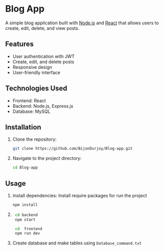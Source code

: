 # Blog App

A simple blog application built with [Node.js](https://nodejs.org/) and [React](https://reactjs.org/) that allows users to create, edit, delete, and view posts.

## Features

- User authentication with JWT
- Create, edit, and delete posts
- Responsive design
- User-friendly interface

## Technologies Used

- Frontend: React
- Backend: Node.js, Express.js
- Database: MySQL

## Installation

1. Clone the repository:
   ```bash
   git clone https://github.com/BijonDurjoy/Blog-app.git

2. Navigate to the project directory:
    ``` bash
    cd Blog-app


## Usage
1. Install dependencies: Install require packages for run the project 
    ```bash
    npm install 

2. ```bash
    cd backend
    npm start

    cd  frontend
    npm run dev

3. Create database and make tables using `Database_command.txt` 

